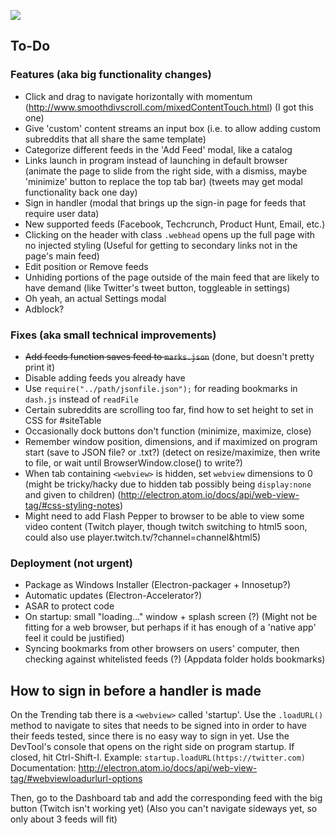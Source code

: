 ![](https://i.imgur.com/yfp1WP9.png)


## To-Do

### Features (aka big functionality changes)
* Click and drag to navigate horizontally with momentum (http://www.smoothdivscroll.com/mixedContentTouch.html) (I got this one)
* Give 'custom' content streams an input box (i.e. to allow adding custom subreddits that all share the same template)
* Categorize different feeds in the 'Add Feed' modal, like a catalog
* Links launch in program instead of launching in default browser (animate the page to slide from the right side, with a dismiss, maybe 'minimize' button to replace the top tab bar) (tweets may get modal functionality back one day)
* Sign in handler (modal that brings up the sign-in page for feeds that require user data)
* New supported feeds (Facebook, Techcrunch, Product Hunt, Email, etc.)
* Clicking on the header with class `.webhead` opens up the full page with no injected styling (Useful for getting to secondary links not in the page's main feed)
* Edit position or Remove feeds
* Unhiding portions of the page outside of the main feed that are likely to have demand (like Twitter's tweet button, toggleable in settings)
* Oh yeah, an actual Settings modal
* Adblock?


### Fixes (aka small technical improvements)

* ~~Add feeds function saves feed to `marks.json`~~ (done, but doesn't pretty print it)
* Disable adding feeds you already have
* Use `require("../path/jsonfile.json");` for reading bookmarks in `dash.js` instead of `readFile`
* Certain subreddits are scrolling too far, find how to set height to set in CSS for #siteTable
* Occasionally dock buttons don't function (minimize, maximize, close)
* Remember window position, dimensions, and if maximized on program start (save to JSON file? or .txt?) (detect on resize/maximize, then write to file, or wait until BrowserWindow.close() to write?)
* When tab containing `<webview>` is hidden, set `webview` dimensions to 0 (might be tricky/hacky due to hidden tab possibly being `display:none` and given to children) (http://electron.atom.io/docs/api/web-view-tag/#css-styling-notes)
* Might need to add Flash Pepper to browser to be able to view some video content (Twitch player, though twitch switching to html5 soon, could also use player.twitch.tv/?channel=channel&html5)


### Deployment (not urgent)

* Package as Windows Installer (Electron-packager + Innosetup?)
* Automatic updates (Electron-Accelerator?)
* ASAR to protect code
* On startup: small "loading..." window + splash screen (?) (Might not be fitting for a web browser, but perhaps if it has enough of a 'native app' feel it could be justified)
* Syncing bookmarks from other browsers on users' computer, then checking against whitelisted feeds (?) (Appdata folder holds bookmarks)


## How to sign in before a handler is made

On the Trending tab there is a `<webview>` called 'startup'. Use the `.loadURL()` method to navigate to sites that needs to be signed into in order to have their feeds tested, since there is no easy way to sign in yet. Use the DevTool's console that opens on the right side on program startup. If closed, hit Ctrl-Shift-I. Example: `startup.loadURL(https://twitter.com)`
Documentation: http://electron.atom.io/docs/api/web-view-tag/#webviewloadurlurl-options

Then, go to the Dashboard tab and add the corresponding feed with the big button (Twitch isn't working yet) (Also you can't navigate sideways yet, so only about 3 feeds will fit)
